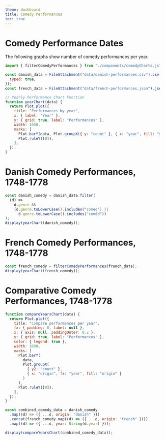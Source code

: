 ```yaml
---
theme: dashboard
title: Comedy Performances
toc: true
---
```


# Comedy Performance Dates 

The following graphs show number of comedy performances per year.

```js
import { filterComedyPerformances } from "./components/comedyCharts.js"; // [Added]

const danish_data = FileAttachment("data/danish-performances.csv").csv({
  typed: true,
});
const french_data = FileAttachment("data/french-performances.json").json();
```

```js
// Yearly Performance Chart Function
function yearChart(data) {
  return Plot.plot({
    title: "Performances by year",
    x: { label: "Year" },
    y: { grid: true, label: "Performances" },
    width: 1000,
    marks: [
      Plot.barY(data, Plot.groupX({ y: "count" }, { x: "year", fill: "year" })),
      Plot.ruleY([0]),
    ],
  });
}
```

# Danish Comedy Performances, 1748-1778

```js
const danish_comedy = danish_data.filter(
  (d) =>
    d.genre &&
    (d.genre.toLowerCase().includes("comed") ||
      d.genre.toLowerCase().includes("coméd"))
);
display(yearChart(danish_comedy));
```

# French Comedy Performances, 1748-1778

```js
const french_comedy = filterComedyPerformances(french_data);
display(yearChart(french_comedy));
```

# Comparative Comedy Performances, 1748-1778

```js
function compareYearsChart(data) {
  return Plot.plot({
    title: "Compare performances per year",
    fx: { padding: 0, label: null },
    x: { axis: null, paddingOuter: 0.2 },
    y: { grid: true, label: "Performances" },
    color: { legend: true },
    width: 1000,
    marks: [
      Plot.barY(
        data,
        Plot.groupX(
          { y2: "count" },
          { x: "origin", fx: "year", fill: "origin" }
        )
      ),
      Plot.ruleY([0]),
    ],
  });
}
```

```js
const combined_comedy_data = danish_comedy
  .map((d) => ({ ...d, origin: "danish" }))
  .concat(french_comedy.map((d) => ({ ...d, origin: "french" })))
  .map((d) => ({ ...d, year: String(d.year) }));

display(compareYearsChart(combined_comedy_data));
```
